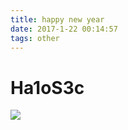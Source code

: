 ```yaml
---
title: happy new year
date: 2017-1-22 00:14:57
tags: other
---
```

# Ha1oS3c

<!--more-->
![](http://ok508kqsu.bkt.clouddn.com/Logo.png)

